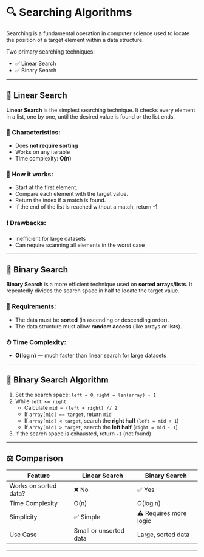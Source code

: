 # 🔍 Searching Algorithms

Searching is a fundamental operation in computer science used to locate the position of a target element within a data structure.

Two primary searching techniques:

- ✅ Linear Search
- ✅ Binary Search

---

## 🔹 Linear Search

**Linear Search** is the simplest searching technique. It checks every element in a list, one by one, until the desired value is found or the list ends.

### 📌 Characteristics:
- Does **not require sorting**
- Works on any iterable
- Time complexity: **O(n)**

### 🧠 How it works:
- Start at the first element.
- Compare each element with the target value.
- Return the index if a match is found.
- If the end of the list is reached without a match, return -1.

### ❗ Drawbacks:
- Inefficient for large datasets
- Can require scanning all elements in the worst case

---

## 🔹 Binary Search

**Binary Search** is a more efficient technique used on **sorted arrays/lists**. It repeatedly divides the search space in half to locate the target value.

### 📌 Requirements:
- The data must be **sorted** (in ascending or descending order).
- The data structure must allow **random access** (like arrays or lists).

### ⏱ Time Complexity:
- **O(log n)** — much faster than linear search for large datasets

---

## 🧮 Binary Search Algorithm

1. Set the search space: `left = 0`, `right = len(array) - 1`
2. While `left <= right`:
    - Calculate `mid = (left + right) // 2`
    - If `array[mid] == target`, return `mid`
    - If `array[mid] < target`, search the **right half** (`left = mid + 1`)
    - If `array[mid] > target`, search the **left half** (`right = mid - 1`)
3. If the search space is exhausted, return `-1` (not found)

---

## ⚖️ Comparison

| Feature         | Linear Search | Binary Search |
|----------------|---------------|----------------|
| Works on sorted data? | ❌ No        | ✅ Yes          |
| Time Complexity | O(n)         | O(log n)       |
| Simplicity      | ✅ Simple    | ⚠️ Requires more logic |
| Use Case        | Small or unsorted data | Large, sorted data |

---